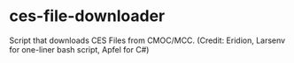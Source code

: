 # ces-file-downloader
Script that downloads CES Files from CMOC/MCC. (Credit: Eridion, Larsenv for one-liner bash script, Apfel for C#)

